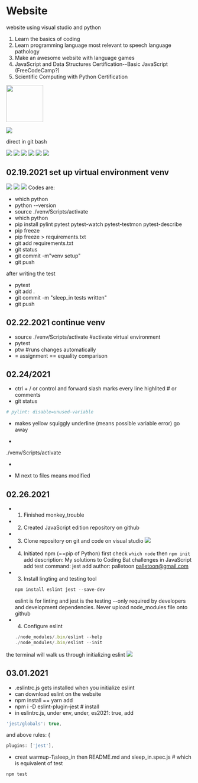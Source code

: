 # Website
website using visual studio and python
1. Learn the basics of coding
2. Learn programming language most relevant to speech language pathology
3. Make an awesome website with language games
4. JavaScript and Data Structures Certification--Basic JavaScript (FreeCodeCamp?)
5. Scientific Computing with Python Certification


<img src="images/Screenshot%20(114).png" width="100">

![](images/Screenshot%20(114).png)

direct in git bash

![](images/Screenshot%20(135).png)
![](images/Nari%20and%20kibbles.jpg)
![](images/parrot_problem.png)
![](images/parrot_problem_2.png)
![](images/parrot_problem_3.png)
![](images/parrot_problem_JS.png)

## 02.19.2021 set up virtual environment venv
![](images/Screenshot%20(141).png)
![](images/Screenshot%20(139).png)
![](images/Screenshot%20(140).png)
Codes are:
* which python
* python --version
* source ./venv/Scripts/activate
* which python
* pip install pylint pytest pytest-watch pytest-testmon pytest-describe
* pip freeze
* pip freeze > requirements.txt
* git add requirements.txt
* git status
* git commit -m"venv setup"
* git push

after writing the test
* pytest
* git add .
* git commit -m "sleep_in tests written"
* git push

## 02.22.2021 continue venv
* source ./venv/Scripts/activate #activate virtual environment
* pytest
* ptw #runs changes automatically
* = assignment == equality comparison

## 02.24/2021
* ctrl + / or control and forward slash marks every line highlited # or comments
* git status
```python
# pylint: disable=unused-variable
```
* makes yellow squiggly underline (means possible variable error) go away
* ```python
./venv/Scripts/activate
* ```
* M next to files means modified

## 02.26.2021
* 1. Finished monkey_trouble
* 2. Created JavaScript edition repository on github
* 3. Clone repository on git and code on visual studio
![](images/Screenshot%20(150).png)
* 4. Initiated npm (==pip of Python)
    first check `which node` then `npm init`
    add description: My solutions to Coding Bat challenges in JavaScript
    add test command: jest
    add author: palletoon <palletoon@gmail.com>
* 3. Install lingting and testing tool
    ```js
    npm install eslint jest --save-dev
    ```
    eslint is for linting and jest is the testing --only required by developers and development dependencies. Never upload node_modules file onto github
* 4. Configure eslint
   ```js
   ./node_modules/.bin/eslint --help
   ./node_modules/.bin/eslint --init
   ```
the terminal will walk us through initializing eslint
![](images/Screenshot%20(151).png)

## 03.01.2021
* .eslintrc.js gets installed when you initialize eslint
* can download eslint on the website
* npm install == yarn add
* npm i -D eslint-plugin-jest # install
* in eslintrc.js, under env, under, es2021: true, add 
```js
'jest/globals': true,
```
and above rules: {
```js
plugins: ['jest'],
```
* creat warmup-1\sleep_in then README.md and sleep_in.spec.js # which is equivalent of test
```js
npm test
```
